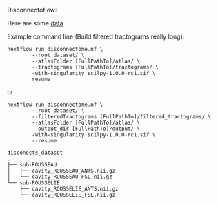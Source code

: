 Disconnectoflow:

Here are some [data](https://drive.google.com/file/d/1VX1dUgGBYr6JJ8_osHGmnsVqO_CJVl7y/view?usp=sharing)

Example command line (Build filtered tractograms really long):
```
nextflow run disconnectome.nf \
        --root dataset/ \
        --atlasFolder [FullPathTo]/atlas/ \
        --tractograms [FullPathTo]/tractograms/ \
        -with-singularity scilpy-1.0.0-rc1.sif \
        resume
```

or

```
nextflow run disconnectome.nf \
        --root dataset/ \
        --filteredTractograms [FullPathTo]/filtered_tractograms/ \
        --atlasFolder [FullPathTo]/atlas/ \
        --output_dir [FullPathTo]/output/ \
        -with-singularity scilpy-1.0.0-rc1.sif \
        --resume
```


```
disconects_dataset
.
├── sub-ROUSSEAU
│   ├── cavity_ROUSSEAU_ANTS.nii.gz
│   └── cavity_ROUSSEAU_FSL.nii.gz
└── sub-ROUSSELIE
    ├── cavity_ROUSSELIE_ANTS.nii.gz
    └── cavity_ROUSSELIE_FSL.nii.gz
 ```
